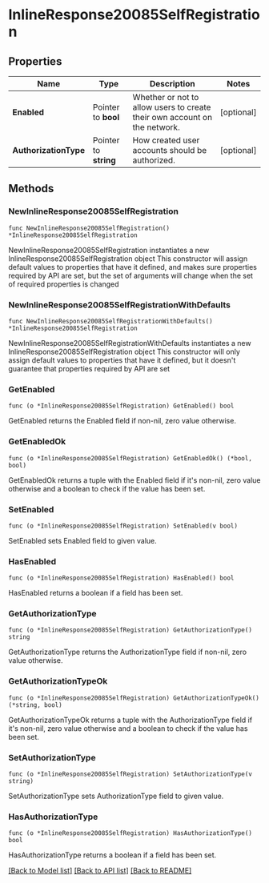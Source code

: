 # InlineResponse20085SelfRegistration

## Properties

Name | Type | Description | Notes
------------ | ------------- | ------------- | -------------
**Enabled** | Pointer to **bool** | Whether or not to allow users to create their own account on the network. | [optional] 
**AuthorizationType** | Pointer to **string** | How created user accounts should be authorized. | [optional] 

## Methods

### NewInlineResponse20085SelfRegistration

`func NewInlineResponse20085SelfRegistration() *InlineResponse20085SelfRegistration`

NewInlineResponse20085SelfRegistration instantiates a new InlineResponse20085SelfRegistration object
This constructor will assign default values to properties that have it defined,
and makes sure properties required by API are set, but the set of arguments
will change when the set of required properties is changed

### NewInlineResponse20085SelfRegistrationWithDefaults

`func NewInlineResponse20085SelfRegistrationWithDefaults() *InlineResponse20085SelfRegistration`

NewInlineResponse20085SelfRegistrationWithDefaults instantiates a new InlineResponse20085SelfRegistration object
This constructor will only assign default values to properties that have it defined,
but it doesn't guarantee that properties required by API are set

### GetEnabled

`func (o *InlineResponse20085SelfRegistration) GetEnabled() bool`

GetEnabled returns the Enabled field if non-nil, zero value otherwise.

### GetEnabledOk

`func (o *InlineResponse20085SelfRegistration) GetEnabledOk() (*bool, bool)`

GetEnabledOk returns a tuple with the Enabled field if it's non-nil, zero value otherwise
and a boolean to check if the value has been set.

### SetEnabled

`func (o *InlineResponse20085SelfRegistration) SetEnabled(v bool)`

SetEnabled sets Enabled field to given value.

### HasEnabled

`func (o *InlineResponse20085SelfRegistration) HasEnabled() bool`

HasEnabled returns a boolean if a field has been set.

### GetAuthorizationType

`func (o *InlineResponse20085SelfRegistration) GetAuthorizationType() string`

GetAuthorizationType returns the AuthorizationType field if non-nil, zero value otherwise.

### GetAuthorizationTypeOk

`func (o *InlineResponse20085SelfRegistration) GetAuthorizationTypeOk() (*string, bool)`

GetAuthorizationTypeOk returns a tuple with the AuthorizationType field if it's non-nil, zero value otherwise
and a boolean to check if the value has been set.

### SetAuthorizationType

`func (o *InlineResponse20085SelfRegistration) SetAuthorizationType(v string)`

SetAuthorizationType sets AuthorizationType field to given value.

### HasAuthorizationType

`func (o *InlineResponse20085SelfRegistration) HasAuthorizationType() bool`

HasAuthorizationType returns a boolean if a field has been set.


[[Back to Model list]](../README.md#documentation-for-models) [[Back to API list]](../README.md#documentation-for-api-endpoints) [[Back to README]](../README.md)


